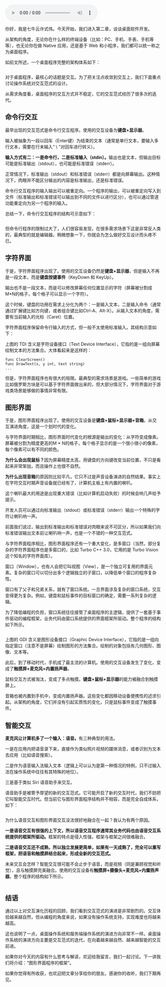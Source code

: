 <audio title="20 _ 桌面开发的宏观视角" src="https://static001.geekbang.org/resource/audio/64/21/64434279393dc4e62a4f9d5bd6b6fb21.mp3" controls="controls"></audio> 
<p>你好，我是七牛云许式伟。今天开始，我们进入第二章，谈谈桌面软件开发。</p><p>从架构的角度，无论你在什么样的终端设备（比如：PC、手机、手表、手机等等），也无论你在做 Native 应用，还是基于 Web 和小程序，我们都可以统一称之为桌面程序。</p><p>如前文所述，一个桌面程序完整的架构体系如下：</p><p><img src="https://static001.geekbang.org/resource/image/3a/c7/3af7a4830566a5b3e1058f409422b7c7.png" alt=""></p><p>对于桌面程序，最核心的话题是交互。为了把关注点收敛到交互上，我们下面重点讨论操作系统对交互范式的设计。</p><p>从需求角度看，桌面程序的交互方式并不稳定，它的交互范式经历了很多次的迭代。</p><h2>命令行交互</h2><p>最早出现的交互范式是命令行交互程序。使用的交互设备为<strong>键盘+显示器</strong>。</p><p>输入被抽象为一段以回车（Enter键）为结束的文本（通常是单行文本，要输入多行文本，需要在行末输入“ \ ”对回车进行转义）。</p><p><strong>输入方式有二：一是命令行，二是标准输入（stdin）。</strong>输出也是文本，但输出目标可能是标准输出（stdout），也可能是标准错误（stderr）。</p><p>正常情况下，标准输出（stdout）和标准错误（stderr）都是向屏幕输出。这种情况下，肉眼并不能区分输出的内容是标准输出，还是标准错误。</p><p>命令行交互程序的输入输出可以被重定向。一个程序的输出，可以被重定向写入到文件（标准输出和标准错误可以输出到不同的文件以进行区分），也可以通过管道功能重定向为另一个程序的输入。</p><!-- [[[read_end]]] --><p>总结一下，命令行交互程序的结构可示意如下：</p><p><img src="https://static001.geekbang.org/resource/image/ca/06/ca658cf1f5801f9b70c966eac71acf06.png" alt=""></p><p>但命令行程序的限制过大了，人们很容易发现，在很多需求场景下这是非常反人类的，最典型的就是编辑器。稍微想象一下，你就会为怎么做好交互设计而头疼不已。</p><h2>字符界面</h2><p>于是，字符界面程序出现了。使用的交互设备仍然是<strong>键盘+显示器</strong>，但是输入不再是一段文本，而是<strong>键盘按键事件</strong>（KeyDown 和 KeyUp）。</p><p>输出也不是一段文本，而是可以修改屏幕任何位置显示的字符（屏幕被分割成M*N的格子，每个格子可以显示一个字符）。</p><p>这个时候，键盘的功用在需求上分化为两个：一是输入文本，二是输入命令（通常通过扩展键比如方向键，或者组合键比如Ctrl-A、Alt-X）。从输入文本的角度，需要有当前输入的光标（Caret）位置。</p><p>字符界面程序保留命令行输入的方式，但一般不太使用标准输入。其结构示意如下：</p><p><img src="https://static001.geekbang.org/resource/image/4d/4a/4d6ef7de18f1dc46f770e2155184204a.png" alt=""><br>
上图的 TDI 含义是字符设备接口（Text Device Interface），它指的是一组向屏幕绘制文本的方法集合。大体看起来是这样的：</p><pre><code>func ClearScreen()
func DrawText(x, y int, text string)
...
</code></pre><p>但是，字符界面程序也有很大的局限。最典型的需求场景是游戏。一些简单的游戏比如俄罗斯方块是可以基于字符界面做出来的，但大部分情况下，字符界面对于游戏类场景能够做的事情非常有限。</p><h2>图形界面</h2><p>于是，图形界面程序出现了。使用的交互设备是<strong>键盘+鼠标+显示器+音箱</strong>。从交互演进角度，这是一个划时代的变化。</p><p>与字符界面时期相比，图形界面时代变化的根源是输出的变化：从字符变成像素。屏幕被分割为精度更高的M * N的格子，每个格子显示的是一个很小很小的像素，每个像素可以有不同的颜色。</p><p><strong>为什么会出现鼠标？</strong>因为屏幕精度太高，用键盘的方向键改变当前位置，不只是看起来非常笨拙，而且操作上也很不自然。</p><p><strong>为什么出现音箱</strong>的原因则比较平凡，它只不过是声音设备演进的自然结果。事实上在字符交互时期声音设备就已经有了，计算机主板上有内置的喇叭。</p><p>这个喇叭最大的用途是出现重大错误（比如计算机启动失败）的时候会响几声给予提示。</p><p>开发人员可以通过向标准输出（stdout）或标准错误（stderr）输出一个特殊的字符让喇叭响一声。</p><p>前面我们说过，输出到标准输出和标准错误对肉眼来说不可区分，所以如果我们向标准错误输出文本前让喇叭响一声，也是一个不错的一种交互范式。</p><p>与字符界面程序相比，图形界面程序还有一个重大变化，是多窗口（当然，部分复杂的字符界面程序也是多窗口的，比如 Turbo C++ 3.0，它用的是 Turbo Vision 这个知名的字符界面库）。</p><p>窗口（Window），也有人会把它叫视图（View），是一个独立可复用的界面元素。复杂的窗口可以切分出多个逻辑独立的子窗口，以降低单个窗口的程序复杂性。</p><p>窗口有了父子和兄弟关系，就有了窗口系统。一旦界面涉及复杂的窗口系统，交互变得更为复杂。例如，键盘和鼠标事件的目标窗口的确定，需要一系列复杂的逻辑。</p><p>为了降低编程的负担，窗口系统往往接管了桌面程序的主逻辑，提供了一套基于事件驱动的编程框架，业务代码由窗口系统提供的界面框架所驱动。整个程序的结构如下所示。</p><p><img src="https://static001.geekbang.org/resource/image/b8/c5/b8063e7ac32e854676b640c86d4628c5.png" alt=""></p><p>上图的 GDI 含义是图形设备接口（Graphic Device Interface），它指的是一组向指定窗口（注意不是屏幕）绘制图形的方法集合。绘制的对象包括有几何图形、图像、文本等。</p><p>此后，到了移动时代，手机成了最主流的计算机。使用的交互设备发生了变化，变成了<strong>触摸屏+麦克风+内置扬声器</strong>。</p><p>鼠标交互方式被淘汰，变成了多点触摸。<strong>键盘+鼠标+显示器</strong>的能力被融合到触摸屏上。</p><p>音箱也被内置到手机中，变成内置扬声器。这些变化都因移动设备便携性的述求引起。从架构的角度，它们并没有引起实质性的变化，只是鼠标事件变成了触摸事件。</p><h2>智能交互</h2><p><strong>麦克风让计算机多了一个输入：语音。</strong>有三种典型的用法。</p><p>一是在应用内把语音录下来，直接作为类似照片视频的媒体消息，或者识别为文本去应用（比如语音搜索）。</p><p>二是作为语音输入法输入文本（逻辑上可以认为是第一种情况的特例，只不过输入法在操作系统中往往有其特殊的地位）。</p><p>三是基于类似 Siri 语音助手来交互。</p><p>语音助手是被寄予厚望的新的交互范式。它可能开启了新的交互时代，我们不妨把它叫智能交互时代。但当前它与图形界面程序结构并不相容，而是完全自成体系，如下：</p><p><img src="https://static001.geekbang.org/resource/image/d2/78/d2fcb17480e88fcc398b6f702f7ea578.jpg" alt=""></p><p>为什么语音交互和图形界面交互没法很好地融合在一起？我认为有两个原因。</p><p><strong>一是语音交互有很强的上下文，所以语音交互程序通常其业务代码也由语音交互系统提供的框架所驱动。</strong>框架的特点是侵入性强，框架与框架之间很难融合。</p><p><strong>二是语音交互还不成熟，所以独立发展更简单，如果有一天成熟了，完全可以重写框架，把语音和触摸屏结合起来，形成全新的交互范式。</strong></p><p>未来交互会怎样？智能交互很可能不会止步于语音，而是视频（同是兼顾视觉和听觉），且与触摸屏完美融合。使用的交互设备有<strong>触摸屏+摄像头+麦克风+内置扬声器</strong>。整个程序的结构如下所示。</p><p><img src="https://static001.geekbang.org/resource/image/b9/ff/b9ad3b924ecbe054325da1d4243b39ff.png" alt=""></p><h2>结语</h2><p>通过以上对交互演化历程的回顾，我们看到交互范式的演进是非常剧烈的。交互体验越来越自然，但从编程的角度来说，如果没有操作系统支持，实现难度也将越来越高。</p><p>这也说明了一点，桌面操作系统和服务端操作系统的演进方向非常不一样。桌面操作系统的演进方向主要是交互范式的迭代，在向着越来越自然、越来越智能的交互前进。</p><p>如果你对今天的内容有什么思考与解读，欢迎给我留言，我们一起讨论。下一讲我们将介绍：“图形界面程序的框架”。</p><p>如果你觉得有所收获，也欢迎把文章分享给你的朋友。感谢你的收听，我们下期再见。</p>